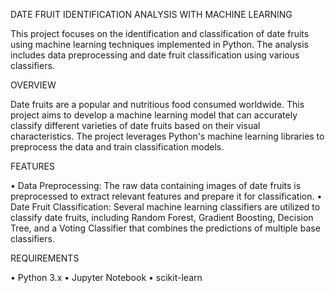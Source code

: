 DATE FRUIT IDENTIFICATION ANALYSIS WITH MACHINE LEARNING

This project focuses on the identification and classification of date fruits using machine learning techniques implemented in Python. The analysis includes data preprocessing and date fruit classification using various classifiers.

OVERVIEW

Date fruits are a popular and nutritious food consumed worldwide. This project aims to develop a machine learning model that can accurately classify different varieties of date fruits based on their visual characteristics. The project leverages Python's machine learning libraries to preprocess the data and train classification models.

FEATURES

•	Data Preprocessing: The raw data containing images of date fruits is preprocessed to extract relevant features and prepare it for classification.
•	Date Fruit Classification: Several machine learning classifiers are utilized to classify date fruits, including Random Forest, Gradient Boosting, Decision Tree, and a Voting Classifier that combines the predictions of multiple base classifiers.


REQUIREMENTS

•	Python 3.x
•	Jupyter Notebook
•	scikit-learn


